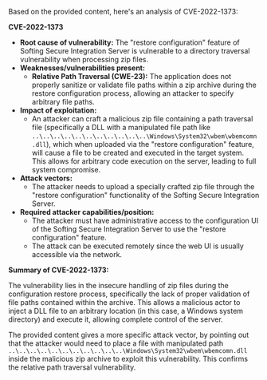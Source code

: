 Based on the provided content, here's an analysis of CVE-2022-1373:

**CVE-2022-1373**

*   **Root cause of vulnerability:** The "restore configuration" feature of Softing Secure Integration Server is vulnerable to a directory traversal vulnerability when processing zip files.
*   **Weaknesses/vulnerabilities present:**
    *   **Relative Path Traversal (CWE-23):** The application does not properly sanitize or validate file paths within a zip archive during the restore configuration process, allowing an attacker to specify arbitrary file paths.
*   **Impact of exploitation:**
    *   An attacker can craft a malicious zip file containing a path traversal file (specifically a DLL with a manipulated file path like `..\..\..\..\..\..\..\..\..\..\..\Windows\System32\wbem\wbemcomn.dll`), which when uploaded via the "restore configuration" feature, will cause a file to be created and executed in the target system. This allows for arbitrary code execution on the server, leading to full system compromise.
*   **Attack vectors:**
    *   The attacker needs to upload a specially crafted zip file through the "restore configuration" functionality of the Softing Secure Integration Server.
*   **Required attacker capabilities/position:**
    *   The attacker must have administrative access to the configuration UI of the Softing Secure Integration Server to use the "restore configuration" feature.
    *   The attack can be executed remotely since the web UI is usually accessible via the network.

**Summary of CVE-2022-1373:**

The vulnerability lies in the insecure handling of zip files during the configuration restore process, specifically the lack of proper validation of file paths contained within the archive. This allows a malicious actor to inject a DLL file to an arbitrary location (in this case, a Windows system directory) and execute it, allowing complete control of the server.

The provided content gives a more specific attack vector, by pointing out that the attacker would need to place a file with manipulated path `..\..\..\..\..\..\..\..\..\..\..\Windows\System32\wbem\wbemcomn.dll` inside the malicious zip archive to exploit this vulnerability. This confirms the relative path traversal vulnerability.